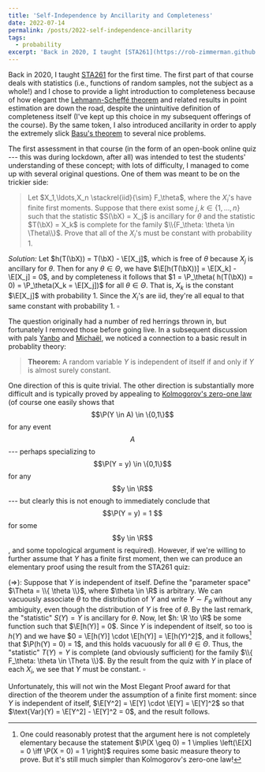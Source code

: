 ```yaml
---
title: 'Self-Independence by Ancillarity and Completeness'
date: 2022-07-14
permalink: /posts/2022-self-independence-ancillarity
tags:
  - probability
excerpt: 'Back in 2020, I taught [STA261](https://rob-zimmerman.github.io/teaching/STA261) for the first time. The first part of that course deals with statistics (i.e., functions of random samples, not the subject as a whole!) and I chose to provide a light introduction to completeness because of how elegant the [Lehmann-Scheffé theorem](https://en.wikipedia.org/wiki/Lehmann%E2%80%93Scheff%C3%A9_theorem) and related results in point estimation are down the road...'
---
```

$$\newcommand{\N}{\mathbb{N}}$$
$$\newcommand{\E}{\mathbb{E}}$$
$$\newcommand{\R}{\mathbb{R}}$$
$$\newcommand{\bX}{\mathbf{X}}$$
$$\renewcommand{\P}{\mathbb{P}}$$
Back in 2020, I taught [STA261](https://rob-zimmerman.github.io/teaching/STA261) for the first time. The first part of that course deals with statistics (i.e., functions of random samples, not the subject as a whole!) and I chose to provide a light introduction to completeness because of how elegant the [Lehmann-Scheffé theorem](https://en.wikipedia.org/wiki/Lehmann%E2%80%93Scheff%C3%A9_theorem) and related results in point estimation are down the road, despite the unintuitive definition of completeness itself (I've kept up this choice in my subsequent offerings of the course). By the same token, I also introduced ancillarity in order to apply the extremely slick [Basu's theorem](https://en.wikipedia.org/wiki/Basu%27s_theorem) to several nice problems.

The first assessment in that course (in the form of an open-book online quiz --- this was during lockdown, after all) was intended to test the students' understanding of these concept; with lots of difficulty, I managed to come up with several original questions. One of them was meant to be on the trickier side:

> Let $X_1,\ldots,X_n \stackrel{iid}{\sim} F_\theta$, where the $X_i$'s have finite first moments. Suppose that there exist some $j,k \in \{1,\ldots,n\}$ such that the statistic $S(\bX) = X_j$ is ancillary for $\theta$ and the statistic $T(\bX) = X_k$ is complete for the family $\\{F_\theta: \theta \in \Theta\\}$. Prove that all of the $X_i$'s must be constant with probability 1.

<i>Solution:</i> Let $h(T(\bX)) = T(\bX) - \E[X_j]$, which is free of $\theta$ because $X_j$ is ancillary for $\theta$. Then for any $\theta \in \Theta$, we have $\E[h(T(\bX))] = \E[X_k] - \E[X_j] = 0$, and by completeness it follows that $1 = \P_\theta( h(T(\bX)) = 0) = \P_\theta(X_k = \E[X_j])$ for all $\theta \in \Theta$. That is, $X_k$ is the constant $\E[X_j]$ with probability 1. Since the $X_i$'s are iid, they're all equal to that same constant with probability 1. $\square$

The question originally had a number of red herrings thrown in, but fortunately I removed those before going live. In a subsequent discussion with pals [Yanbo](https://yanbotang.github.io/) and [Michaël](https://mic-lalancette.github.io/), we noticed a connection to a basic result in probablity theory:

> <b>Theorem:</b> A random variable $Y$ is independent of itself if and only if $Y$ is almost surely constant.

One direction of this is quite trivial. The other direction is substantially more difficult and is typically proved by appealing to [Kolmogorov's zero-one law](https://en.wikipedia.org/wiki/Kolmogorov%27s_zero%E2%80%93one_law) (of course one easily shows that $$\P(Y \in A) \in \{0,1\}$$ for any event $$A$$ --- perhaps specializing to $$\P(Y = y) \in \{0,1\}$$ for any $$y \in \R$$ --- but clearly this is not enough to immediately conclude that $$\P(Y = y) = 1 $$ for some $$y \in \R$$, and some topological argument is required). However, if we're willing to further assume that $Y$ has a finite first moment, then we can produce an elementary proof using the result from the STA261 quiz:

$(\Rightarrow)$: Suppose that $Y$ is independent of itself. Define the "parameter space" $\Theta = \\{ \theta \\}$, where $\theta \in \R$ is arbitrary. We can vacuously associate $\theta$ to the distribution of $Y$ and write $Y \sim F_\theta$ without any ambiguity, even though the distribution of $Y$ is free of $\theta$. By the last remark, the "statistic" $S(Y) = Y$ is ancillary for $\theta$. Now, let $h: \R \to \R$ be some function such that $\E[h(Y)] = 0$. Since $Y$ is independent of itself, so too is $h(Y)$ and we have $0 = \E[h(Y)] \cdot \E[h(Y)] = \E[h(Y)^2]$, and it follows[^1] that $\P(h(Y) = 0) = 1$, and this holds vacuously for all $\theta \in \Theta$. Thus, the "statistic" $T(Y) = Y$ is complete (and obviously sufficient) for the family $\\{ F_\theta: \theta \in \Theta \\}$. By the result from the quiz with $Y$ in place of each $X_i$, we see that $Y$ must be constant. $\square$

Unfortunately, this will not win the Most Elegant Proof award for that direction of the theorem under the assumption of a finite first moment: since $Y$ is independent of itself, $\E[Y^2] = \E[Y] \cdot \E[Y] = \E[Y]^2$ so that $\text{Var}(Y) = \E[Y^2] - \E[Y]^2 = 0$, and the result follows.

[^1]: One could reasonably protest that the argument here is not completely elementary because the statement $\P(X \geq 0) = 1 \implies \left(\E[X] = 0 \iff \P(X = 0) = 1 \right)$ requires some basic measure theory to prove. But it's still much simpler than Kolmogorov's zero-one law!